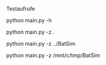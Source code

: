 Testaufrufe

python main.py -h

python main.py -z .

python main.py -z ../BatSim

python main.py -z /mnt/c/tmp/BatSim

